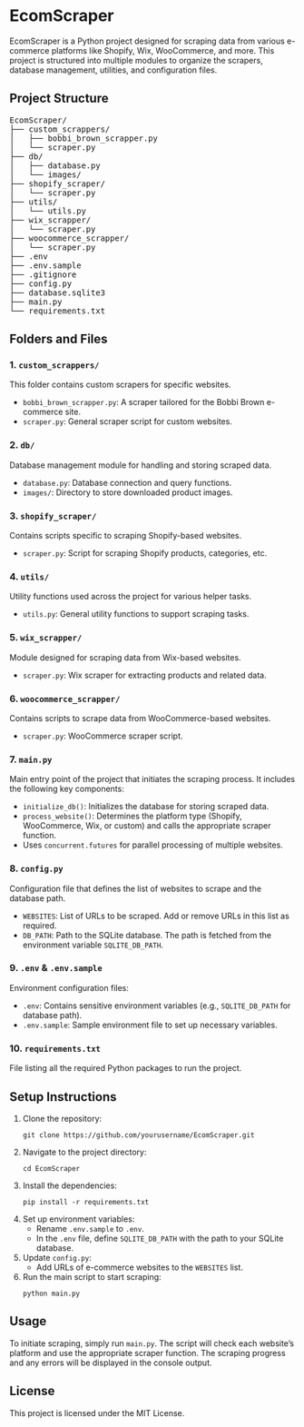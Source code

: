 <html lang="en">
<head>
    <meta charset="UTF-8">
    <meta name="viewport" content="width=device-width, initial-scale=1.0">
    <title>README - EcomScraper</title>
</head>
<body>

<h1>EcomScraper</h1>
<p>EcomScraper is a Python project designed for scraping data from various e-commerce platforms like Shopify, Wix, WooCommerce, and more. This project is structured into multiple modules to organize the scrapers, database management, utilities, and configuration files.</p>

<h2>Project Structure</h2>

<pre>
EcomScraper/
├── custom_scrappers/
│   ├── bobbi_brown_scrapper.py
│   └── scraper.py
├── db/
│   ├── database.py
│   └── images/
├── shopify_scraper/
│   └── scraper.py
├── utils/
│   └── utils.py
├── wix_scrapper/
│   └── scraper.py
├── woocommerce_scrapper/
│   └── scraper.py
├── .env
├── .env.sample
├── .gitignore
├── config.py
├── database.sqlite3
├── main.py
└── requirements.txt
</pre>

<h2>Folders and Files</h2>

<h3>1. <code>custom_scrappers/</code></h3>
<p>This folder contains custom scrapers for specific websites.</p>
<ul>
    <li><code>bobbi_brown_scrapper.py</code>: A scraper tailored for the Bobbi Brown e-commerce site.</li>
    <li><code>scraper.py</code>: General scraper script for custom websites.</li>
</ul>

<h3>2. <code>db/</code></h3>
<p>Database management module for handling and storing scraped data.</p>
<ul>
    <li><code>database.py</code>: Database connection and query functions.</li>
    <li><code>images/</code>: Directory to store downloaded product images.</li>
</ul>

<h3>3. <code>shopify_scraper/</code></h3>
<p>Contains scripts specific to scraping Shopify-based websites.</p>
<ul>
    <li><code>scraper.py</code>: Script for scraping Shopify products, categories, etc.</li>
</ul>

<h3>4. <code>utils/</code></h3>
<p>Utility functions used across the project for various helper tasks.</p>
<ul>
    <li><code>utils.py</code>: General utility functions to support scraping tasks.</li>
</ul>

<h3>5. <code>wix_scrapper/</code></h3>
<p>Module designed for scraping data from Wix-based websites.</p>
<ul>
    <li><code>scraper.py</code>: Wix scraper for extracting products and related data.</li>
</ul>

<h3>6. <code>woocommerce_scrapper/</code></h3>
<p>Contains scripts to scrape data from WooCommerce-based websites.</p>
<ul>
    <li><code>scraper.py</code>: WooCommerce scraper script.</li>
</ul>

<h3>7. <code>main.py</code></h3>
<p>Main entry point of the project that initiates the scraping process. It includes the following key components:</p>
<ul>
    <li><code>initialize_db()</code>: Initializes the database for storing scraped data.</li>
    <li><code>process_website()</code>: Determines the platform type (Shopify, WooCommerce, Wix, or custom) and calls the appropriate scraper function.</li>
    <li>Uses <code>concurrent.futures</code> for parallel processing of multiple websites.</li>
</ul>

<h3>8. <code>config.py</code></h3>
<p>Configuration file that defines the list of websites to scrape and the database path.</p>
<ul>
    <li><code>WEBSITES</code>: List of URLs to be scraped. Add or remove URLs in this list as required.</li>
    <li><code>DB_PATH</code>: Path to the SQLite database. The path is fetched from the environment variable <code>SQLITE_DB_PATH</code>.</li>
</ul>

<h3>9. <code>.env</code> & <code>.env.sample</code></h3>
<p>Environment configuration files:</p>
<ul>
    <li><code>.env</code>: Contains sensitive environment variables (e.g., <code>SQLITE_DB_PATH</code> for database path).</li>
    <li><code>.env.sample</code>: Sample environment file to set up necessary variables.</li>
</ul>

<h3>10. <code>requirements.txt</code></h3>
<p>File listing all the required Python packages to run the project.</p>

<h2>Setup Instructions</h2>
<ol>
    <li>Clone the repository:
        <pre><code>git clone https://github.com/yourusername/EcomScraper.git</code></pre>
    </li>
    <li>Navigate to the project directory:
        <pre><code>cd EcomScraper</code></pre>
    </li>
    <li>Install the dependencies:
        <pre><code>pip install -r requirements.txt</code></pre>
    </li>
    <li>Set up environment variables:
        <ul>
            <li>Rename <code>.env.sample</code> to <code>.env</code>.</li>
            <li>In the <code>.env</code> file, define <code>SQLITE_DB_PATH</code> with the path to your SQLite database.</li>
        </ul>
    </li>
    <li>Update <code>config.py</code>:
        <ul>
            <li>Add URLs of e-commerce websites to the <code>WEBSITES</code> list.</li>
        </ul>
    </li>
    <li>Run the main script to start scraping:
        <pre><code>python main.py</code></pre>
    </li>
</ol>

<h2>Usage</h2>
<p>To initiate scraping, simply run <code>main.py</code>. The script will check each website’s platform and use the appropriate scraper function. The scraping progress and any errors will be displayed in the console output.</p>

<h2>License</h2>
<p>This project is licensed under the MIT License.</p>

</body>
</html>

